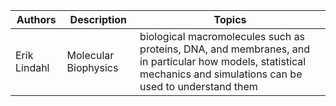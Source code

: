 


| Authors         | Description                          | Topics     |
| --------------- | ------------------------------------ | ---------- |
| Erik Lindahl    | Molecular Biophysics                 | biological macromolecules such as proteins, DNA, and membranes, and in particular how models, statistical mechanics and simulations can be used to understand them |

